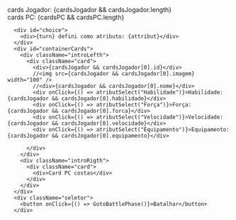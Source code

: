 <div id="top">
        <div id="topContainer">cards Jogador: {cardsJogador && cardsJogador.length} </div>
        <div id="topContainer">cards PC: {cardsPC && cardsPC.length} </div>
      </div>

      <div id="choice">
        <div>{turn} defini como atributo: {attribut}</div>
      </div>
      <div id="containerCards">
        <div className="introLefth">
          <div className="card">
            <div>{cardsJogador && cardsJogador[0].id}</div>
            //<img src={cardsJogador && cardsJogador[0].imagem} width="100" />
            //<div>{cardsJogador && cardsJogador[0].nome}</div>
            <div onClick={() => atributSelect("Habilidade")}>Habilidade: {cardsJogador && cardsJogador[0].habilidade}</div>
            <div onClick={() => atributSelect("Força")}>Força: {cardsJogador && cardsJogador[0].forca}</div>
            <div onClick={() => atributSelect("Velocidade")}>Velocidade: {cardsJogador && cardsJogador[0].velocidade}</div>
            <div onClick={() => atributSelect("Equipamento")}>Equipamento: {cardsJogador && cardsJogador[0].equipamento}</div>
            
          </div>
        </div>
        <div className="introRigth">
          <div className="card">
            <div>Card PC costas</div>
          </div>
        </div>
      </div>
      <div className="seletor">
        <button onClick={() => GotoBattlePhase()}>Batalhar</button>
      </div>